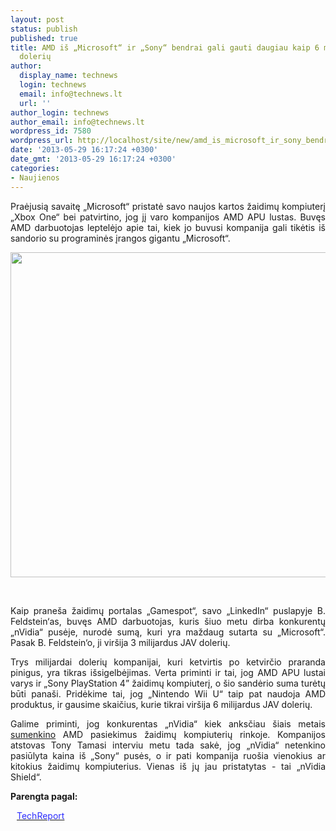 ```yaml
---
layout: post
status: publish
published: true
title: AMD iš „Microsoft“ ir „Sony“ bendrai gali gauti daugiau kaip 6 milijardus JAV
  dolerių
author:
  display_name: technews
  login: technews
  email: info@technews.lt
  url: ''
author_login: technews
author_email: info@technews.lt
wordpress_id: 7580
wordpress_url: http://localhost/site/new/amd_is_microsoft_ir_sony_bendrai_gali_gauti_daugiau_kaip_6_milijardus_jav_doleriu/
date: '2013-05-29 16:17:24 +0300'
date_gmt: '2013-05-29 16:17:24 +0300'
categories:
- Naujienos
---
```

<p style="text-align:justify">Praėjusią savaitę „Microsoft“ pristatė savo naujos kartos žaidimų kompiuterį „Xbox One“ bei patvirtino, jog jį varo kompanijos AMD APU lustas. Buvęs AMD darbuotojas leptelėjo apie tai, kiek jo buvusi kompanija gali tikėtis iš sandorio su programinės įrangos gigantu „Microsoft“.</p>
<p style="text-align:center"> <a target="blank" href="http://www.technologijos.lt/upload/image/n/technologijos/it/S-33543/amd.jpg"><img alt="" src="http://www.technologijos.lt/upload/image/n/technologijos/it/S-33543/1-amd.jpg" style="width: 520px;" /></a></p>
<div style="text-align:center"> <strong></strong><br/><em></em></div>
<div style="text-align:justify"><!--[if gte mso 9]><![endif]--></p>
<p><span>Kaip praneša žaidimų portalas &bdquo;Gamespot&ldquo;, savo &bdquo;LinkedIn&ldquo; puslapyje B. Feldstein&lsquo;as, buvęs AMD darbuotojas, kuris šiuo metu dirba konkurentų &bdquo;nVidia&ldquo; pusėje, nurodė sumą, kuri yra maždaug sutarta su &bdquo;Microsoft&ldquo;. Pasak B. Feldstein&lsquo;o, ji viršija </span>3 milijardus JAV dolerių.</p>
<p><span>Trys milijardai dolerių kompanijai, kuri ketvirtis po ketvirčio praranda pinigus, yra tikras išsigelbėjimas. Verta priminti ir tai, jog AMD APU lustai varys ir &bdquo;Sony PlayStation </span>4&rdquo; <span>žaidimų kompiuterį, o šio sandėrio suma turėtų būti panaši. Pridėkime tai, jog &bdquo;Nintendo Wii U&ldquo; taip pat naudoja AMD produktus, ir gausime skaičius, kurie tikrai viršija </span>6 <span>milijardus JAV dolerių.</span></p>
<p><span>Galime priminti, jog konkurentas &bdquo;nVidia&ldquo; kiek anksčiau šiais metais <a href="../S-31798/straipsnis/nVidia-Musu-tiesiog-nedomino-dalyvavimas-kuriant-naujaji-PlayStation?l=2&amp;p=1">sumenkino</a> AMD pasiekimus žaidimų kompiuterių rinkoje. Kompanijos atstovas Tony Tamasi interviu metu tada sakė, jog &bdquo;nVidia&ldquo; netenkino pasiūlyta kaina iš </span><span><span>&bdquo;Sony</span></span><span><span><span>&ldquo; pusės</span></span>, o ir pati kompanija ruošia vienokius ar kitokius žaidimų kompiuterius. Vienas iš jų jau pristatytas - tai </span><span>&bdquo;nVidia Shield&ldquo;.</span></p>
</div>
<p><strong>Parengta pagal:</strong></p>
<p style="margin:0px 0px 0px 10px"><a target="blank" href="http://techreport.com/news/24867/former-exec-amd-xbox-one-deal-is-worth-3-billion"><span style="color:#2E2EFE">TechReport</span></a></p>
